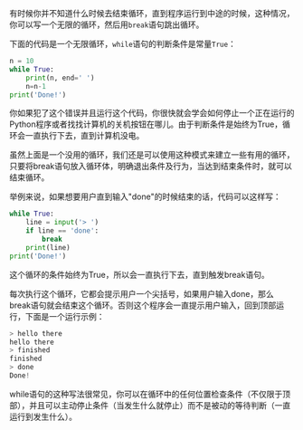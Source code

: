 有时候你并不知道什么时候去结束循环，直到程序运行到中途的时候，这种情况，你可以写一个无限的循环，然后用`break`语句跳出循环。

下面的代码是一个无限循环，`while`语句的判断条件是常量`True`：
```python
n = 10 
while True:
    print(n, end=' ')
    n=n-1 
print('Done!')
```
你如果犯了这个错误并且运行这个代码，你很快就会学会如何停止一个正在运行的Python程序或者找找计算机的关机按钮在哪儿。由于判断条件是始终为True，循环会一直执行下去，直到计算机没电。

虽然上面是一个没用的循环，我们还是可以使用这种模式来建立一些有用的循环，只要将break语句放入循环体，明确退出条件及行为，当达到结束条件时，就可以结束循环。

举例来说，如果想要用户直到输入"done"的时候结束的话，代码可以这样写：
```python
while True:
    line = input('> ') 
    if line == 'done':
        break
    print(line)
print('Done!')
```
这个循环的条件始终为True，所以会一直执行下去，直到触发break语句。

每次执行这个循环，它都会提示用户一个尖括号，如果用户输入done，那么break语句就会结束这个循环。否则这个程序会一直提示用户输入，回到顶部运行，下面是一个运行示例：
```python
> hello there
hello there
> finished
finished
> done 
Done!
```
while语句的这种写法很常见，你可以在循环中的任何位置检查条件（不仅限于顶部），并且可以主动停止条件（当发生什么就停止）而不是被动的等待判断（一直运行到发生什么）。


